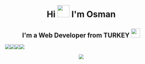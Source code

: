 <h1 align="center"> 
  Hi <img src="https://raw.githubusercontent.com/MartinHeinz/MartinHeinz/master/wave.gif" width="40px" /> I'm Osman 
</h1>

<h2 align="center"> 
  I'm a Web Developer from TURKEY <img src="https://emojipedia-us.s3.dualstack.us-west-1.amazonaws.com/thumbs/160/whatsapp/314/flag-turkey_1f1f9-1f1f7.png" width="30px" />
</h2>

<!--
**OsmanOnat/OsmanOnat** is a ✨ _special_ ✨ repository because its `README.md` (this file) appears on your GitHub profile.

Here are some ideas to get you started:

- 🔭 I’m currently working on ...
- 🌱 I’m currently learning ...
- 👯 I’m looking to collaborate on ...
- 🤔 I’m looking for help with ...
- 💬 Ask me about ...
- 📫 How to reach me: ...
- 😄 Pronouns: ...
- ⚡ Fun fact: ...
-->

<div style="display: flex;">
  <img src="https://img.shields.io/badge/HTML5-E34F26?style=for-the-badge&logo=html5&logoColor=white" />
  <img src="https://img.shields.io/badge/Sass-CC6699?style=for-the-badge&logo=sass&logoColor=white" />
  <img src="https://img.shields.io/badge/PHP-777BB4?style=for-the-badge&logo=php&logoColor=white" />
  <img src="https://img.shields.io/badge/Wordpress-21759B?style=for-the-badge&logo=wordpress&logoColor=white" />
</div>
<br />
<div align="center">
    <img src="https://github-readme-stats.vercel.app/api/top-langs/?username=osmanonat&layout=compact&show_icons=true&title_color=ffffff&icon_color=34abeb&text_color=daf7dc&bg_color=151515" style="vertical-align: top;" />
    <!--<img src="https://github-readme-stats.vercel.app/api?username=anuraghazra&show_icons=true&title_color=ffffff&icon_color=34abeb&text_color=daf7dc&bg_color=151515" />-->
</div>
